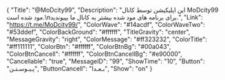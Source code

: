 {
"Title": "@MoDcity99",
"Description": "این اپلیکیشن توسط کانال MoDcity99 مود شده است.\nبرای برنامه های مود شده بیشتر به کانال ما بپیوندید.",
"Link": "https://t.me/MoDcity99/",
"ColorWave": "#14acdf",
"ColorWaveTwo": "#53ddef",
"ColorBackGround": "#ffffff",
"TitleGravity": "center",
"MessageGravity": "right",
"ColorMessage": "#ff323232",
"ColorTitle": "#ff111111",
"ColorBtn": "#ffffff",
"ColorBtnBg": "#00a043",
"ColorBtnCancell": "#ffffff",
"ColorBtnCancellBg": "#e90000",
"Cancellable": "true",
"MessageID": "99",
"ShowTime": "10",
"Button": "پـیـوسـتـن",
"ButtonCancell": "بـعـدا",
"Show": "on"
}

